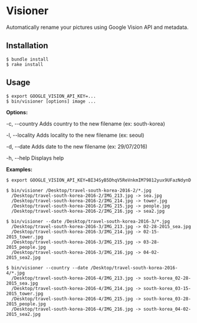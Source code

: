 # Visioner

Automatically rename your pictures using Google Vision API and metadata.

## Installation

    $ bundle install
    $ rake install

## Usage

    $ export GOOGLE_VISION_API_KEY=...
    $ bin/visioner [options] image ...

**Options:**

-c, --country                    Adds country to the new filename (ex: south-korea)

-l, --locality                    Adds locality to the new filename (ex: seoul)

-d, --date                       Adds date to the new filename (ex: 29/07/2016)

-h, --help                       Displays help

**Examples:**

    $ export GOOGLE_VISION_API_KEY=BI34SyB5DhqV5ReVnkmIM79812yux9UFazNdynD

    $ bin/visioner /Desktop/travel-south-korea-2016-2/*.jpg
      /Desktop/travel-south-korea-2016-2/IMG_213.jpg -> sea.jpg
      /Desktop/travel-south-korea-2016-2/IMG_214.jpg -> tower.jpg
      /Desktop/travel-south-korea-2016-2/IMG_215.jpg -> people.jpg
      /Desktop/travel-south-korea-2016-2/IMG_216.jpg -> sea2.jpg

    $ bin/visioner --date /Desktop/travel-south-korea-2016-3/*.jpg
      /Desktop/travel-south-korea-2016-3/IMG_213.jpg -> 02-28-2015_sea.jpg
      /Desktop/travel-south-korea-2016-3/IMG_214.jpg -> 02-15-2015_tower.jpg
      /Desktop/travel-south-korea-2016-3/IMG_215.jpg -> 03-28-2015_people.jpg
      /Desktop/travel-south-korea-2016-3/IMG_216.jpg -> 04-02-2015_sea2.jpg

    $ bin/visioner --country --date /Desktop/travel-south-korea-2016-4/*.jpg
      /Desktop/travel-south-korea-2016-4/IMG_213.jpg -> south-korea_02-28-2015_sea.jpg
      /Desktop/travel-south-korea-2016-4/IMG_214.jpg -> south-korea_03-15-2015_tower.jpg
      /Desktop/travel-south-korea-2016-4/IMG_215.jpg -> south-korea_03-28-2015_people.jpg
      /Desktop/travel-south-korea-2016-4/IMG_216.jpg -> south-korea_04-02-2015_sea2.jpg
